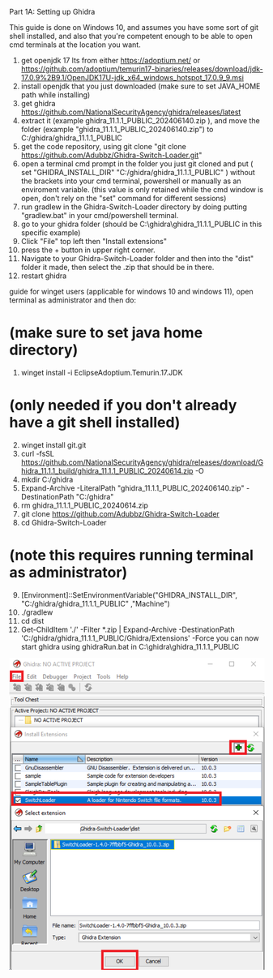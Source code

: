 Part 1A: Setting up Ghidra

This guide is done on Windows 10, and assumes you have some sort of git shell installed, and also that you're competent enough to be able to open cmd terminals at the location you want.

1. get openjdk 17 lts from either https://adoptium.net/ or https://github.com/adoptium/temurin17-binaries/releases/download/jdk-17.0.9%2B9.1/OpenJDK17U-jdk_x64_windows_hotspot_17.0.9_9.msi
2. install openjdk that you just downloaded (make sure to set JAVA_HOME path while installing)
3. get ghidra https://github.com/NationalSecurityAgency/ghidra/releases/latest
4. extract it (example ghidra_11.1.1_PUBLIC_202406140.zip ), and move the folder (example "ghidra_11.1.1_PUBLIC_202406140.zip") to C:/ghidra/ghidra_11.1.1_PUBLIC
5. get the code repository, using git clone "git clone https://github.com/Adubbz/Ghidra-Switch-Loader.git"
6. open a terminal cmd prompt in the folder you just git cloned and put ( set "GHIDRA_INSTALL_DIR" "C:/ghidra/ghidra_11.1.1_PUBLIC" ) without the brackets into your cmd terminal, powershell or manually as an enviroment variable. (this value is only retained while the cmd window is open, don't rely on the "set" command for different sessions)
7. run gradlew in the Ghidra-Switch-Loader directory by doing putting "gradlew.bat" in your cmd/powershell terminal.
8. go to your ghidra folder (should be C:\ghidra\ghidra_11.1.1_PUBLIC in this specific example)
9. Click "File" top left then "Install extensions"
10. press the + button in upper right corner.
11. Navigate to your Ghidra-Switch-Loader folder and then into the "dist" folder it made, then select the .zip that should be in there.
12. restart ghidra

guide for winget users (applicable for windows 10 and windows 11), open terminal as administrator and then do:

# (make sure to set java home directory)
1. winget install -i EclipseAdoptium.Temurin.17.JDK
# (only needed if you don't already have a git shell installed)
2. winget install git.git
3. curl -fsSL https://github.com/NationalSecurityAgency/ghidra/releases/download/Ghidra_11.1.1_build/ghidra_11.1.1_PUBLIC_20240614.zip -O
4. mkdir C:/ghidra
5. Expand-Archive -LiteralPath "ghidra_11.1.1_PUBLIC_202406140.zip" -DestinationPath "C:/ghidra"
6. rm ghidra_11.1.1_PUBLIC_20240614.zip
7. git clone https://github.com/Adubbz/Ghidra-Switch-Loader
8. cd Ghidra-Switch-Loader
# (note this requires running terminal as administrator)
9. [Environment]::SetEnvironmentVariable("GHIDRA_INSTALL_DIR", "C:/ghidra/ghidra_11.1.1_PUBLIC" ,"Machine")
10. ./gradlew
11. cd dist
12. Get-ChildItem './' -Filter *.zip | Expand-Archive -DestinationPath 'C:/ghidra/ghidra_11.1.1_PUBLIC/Ghidra/Extensions' -Force
you can now start ghidra using ghidraRun.bat in C:\ghidra\ghidra_11.1.1_PUBLIC


![alt text](https://github.com/borntohonk/Switch-Ghidra-Guides/blob/master/img/ghidra-w.png?raw=true)
